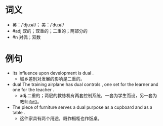 # 词义
- 英：/ˈdjuːəl/； 美：/ˈduːəl/
- #adj 双的；双重的；二重的；两部分的
- #n 对偶；双数
# 例句
- Its influence upon development is dual .
	- 城乡差别对发展的影响是二重的。
- dual The training airplane has dual controls , one set for the learner and one for the teacher .
	- adj.二重的；两层的教练机有两套控制系统，一套为学生而设，另一套为教师而设。
- The piece of furniture serves a dual purpose as a cupboard and as a table .
	- 这件家具有两个用途，既作橱柜也作饭桌。
